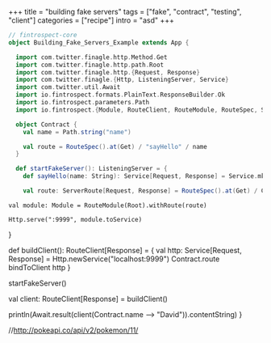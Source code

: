 +++
title = "building fake servers"
tags = ["fake", "contract", "testing", "client"]
categories = ["recipe"]
intro = "asd"
+++

```scala
// fintrospect-core
object Building_Fake_Servers_Example extends App {

  import com.twitter.finagle.http.Method.Get
  import com.twitter.finagle.http.path.Root
  import com.twitter.finagle.http.{Request, Response}
  import com.twitter.finagle.{Http, ListeningServer, Service}
  import com.twitter.util.Await
  import io.fintrospect.formats.PlainText.ResponseBuilder.Ok
  import io.fintrospect.parameters.Path
  import io.fintrospect.{Module, RouteClient, RouteModule, RouteSpec, ServerRoute}

  object Contract {
    val name = Path.string("name")

    val route = RouteSpec().at(Get) / "sayHello" / name
  }

  def startFakeServer(): ListeningServer = {
    def sayHello(name: String): Service[Request, Response] = Service.mk[Request, Response] { req => Ok(s"hello $name!") }

    val route: ServerRoute[Request, Response] = RouteSpec().at(Get) / Contract.name bindTo say```scala
```
    val module: Module = RouteModule(Root).withRoute(route)

    Http.serve(":9999", module.toService)
  }

  def buildClient(): RouteClient[Response] = {
    val http: Service[Request, Response] = Http.newService("localhost:9999")
    Contract.route bindToClient http
  }

  startFakeServer()

  val client: RouteClient[Response] = buildClient()

  println(Await.result(client(Contract.name --> "David")).contentString)
}

//http://pokeapi.co/api/v2/pokemon/11/
```
